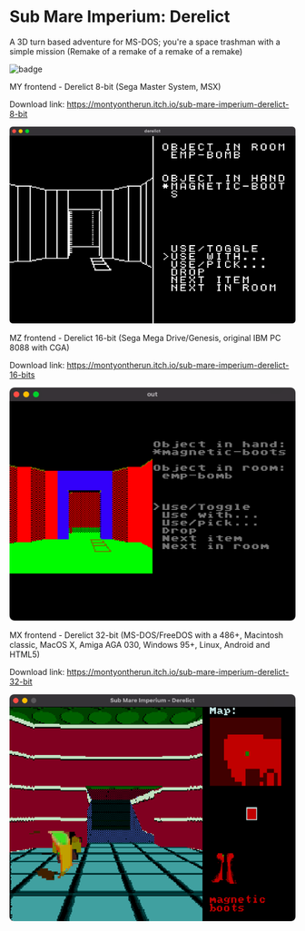 # Sub Mare Imperium: Derelict
A 3D turn based adventure for MS-DOS; you're a space trashman with a simple mission (Remake of a remake of a remake of a remake)

![badge](https://img.shields.io/endpoint?url=https://gist.githubusercontent.com/TheFakeMontyOnTheRun/d5c8f0e046da0ddc04c43cff251f661c/raw/space-trashman-blues-tests.json)

MY frontend - Derelict 8-bit (Sega Master System, MSX)

Download link: https://montyontherun.itch.io/sub-mare-imperium-derelict-8-bit

![ ](derelict8.png)

MZ frontend - Derelict 16-bit (Sega Mega Drive/Genesis, original IBM PC 8088 with CGA)

Download link: https://montyontherun.itch.io/sub-mare-imperium-derelict-16-bits

![ ](derelict16.png)

MX frontend - Derelict 32-bit (MS-DOS/FreeDOS with a 486+, Macintosh classic, MacOS X, Amiga AGA 030, Windows 95+, Linux, Android and HTML5)

Download link: https://montyontherun.itch.io/sub-mare-imperium-derelict-32-bit

![ ](derelict32.png)
